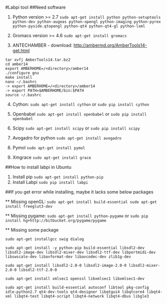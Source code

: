 #Labpi tool
##Need software
1. Python version >= 2.7
`sudo apt-get install python python-setuptools python-dev python-augeas python-opengl python-imaging python-pyrex python-pyside.qtopengl python-qt4 python-qt4-gl python-lxml`

2. Gromacs version >= 4.6
`sudo apt-get install gromacs`

3. ANTECHAMBER - download: http://ambermd.org/AmberTools14-get.html
```
tar xvfj AmberTools14.tar.bz2
cd amber14
export AMBERHOME=/<directory>/amber14
./configure gnu
make install
nano ~/.bashrc
-> export AMBERHOME=/<directory>/amber14
-> export PATH=$AMBERHOME/bin:$PATH
source ~/.bashrc
```

4. Cython:
`sudo apt-get install cython`
or
`sudo pip install cython`

5. Openbabel
`sudo apt-get install openbabel`
or 
`sudo pip install openbabel`

6. Scipy
`sudo apt-get install scipy`
or
`sudo pip install scipy`

7. Avogadro for python
`sudo apt-get install avogadro`

8. Pymol
`sudo apt-get install pymol`

9. Xmgrace
`sudo apt-get install grace`


##How to install labpi in Ubuntu
1. Install pip
`sudo apt-get install python-pip`
2. Install Labpi
`sudo pip install labpi`

##If you get error while installing, maybe it lacks some below packages

** Missing openGL:
`sudo apt-get install build-essential
sudo apt-get install freeglut3-dev`

** Missing pygame:
`sudo apt-get install python-pygame`
or
`sudo pip install hg+http://bitbucket.org/pygame/pygame`

** Missing some package
```
sudo apt-get installgcc swig dialog

sudo apt-get install -y python-pip build-essential libsdl2-dev libsdl2-image-dev libsdl2-mixer-dev libsdl2-ttf-dev libportmidi-dev libswscale-dev libavformat-dev libavcodec-dev zlib1g-dev

sudo apt-get install libsdl2-2.0-0 libsdl2-image-2.0-0 libsdl2-mixer-2.0-0 libsdl2-ttf-2.0-0

sudo apt-get install xmlsec1 openssl libxmlsec1 libxmlsec1-dev

sudo apt-get install build-essential autoconf libtool pkg-config  idle-python2.7 qt4-dev-tools qt4-designer libqtgui4 libqtcore4 libqt4-xml libqt4-test libqt4-script libqt4-network libqt4-dbus libgle3
```
